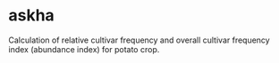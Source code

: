 # askha
Calculation of relative cultivar frequency and overall cultivar frequency index (abundance index) for potato crop. 
